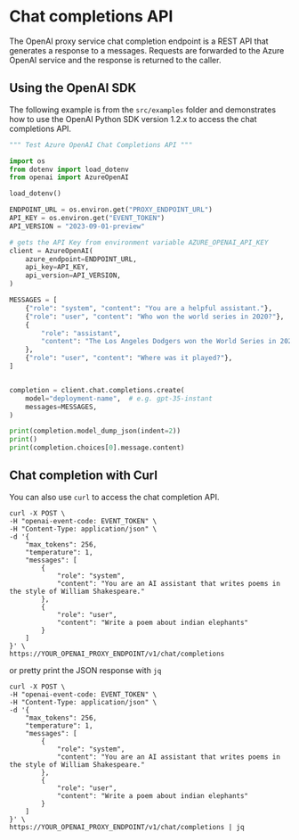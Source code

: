 # Chat completions API

The OpenAI proxy service chat completion endpoint is a REST API that generates a response to a messages. Requests are forwarded to the Azure OpenAI service and the response is returned to the caller.

## Using the OpenAI SDK

The following example is from the `src/examples` folder and demonstrates how to use the OpenAI Python SDK version 1.2.x to access the chat completions API.

```python
""" Test Azure OpenAI Chat Completions API """

import os
from dotenv import load_dotenv
from openai import AzureOpenAI

load_dotenv()

ENDPOINT_URL = os.environ.get("PROXY_ENDPOINT_URL")
API_KEY = os.environ.get("EVENT_TOKEN")
API_VERSION = "2023-09-01-preview"

# gets the API Key from environment variable AZURE_OPENAI_API_KEY
client = AzureOpenAI(
    azure_endpoint=ENDPOINT_URL,
    api_key=API_KEY,
    api_version=API_VERSION,
)

MESSAGES = [
    {"role": "system", "content": "You are a helpful assistant."},
    {"role": "user", "content": "Who won the world series in 2020?"},
    {
        "role": "assistant",
        "content": "The Los Angeles Dodgers won the World Series in 2020.",
    },
    {"role": "user", "content": "Where was it played?"},
]


completion = client.chat.completions.create(
    model="deployment-name",  # e.g. gpt-35-instant
    messages=MESSAGES,
)

print(completion.model_dump_json(indent=2))
print()
print(completion.choices[0].message.content)

```

## Chat completion with Curl

You can also use `curl` to access the chat completion API.

```shell
curl -X POST \
-H "openai-event-code: EVENT_TOKEN" \
-H "Content-Type: application/json" \
-d '{
    "max_tokens": 256,
    "temperature": 1,
    "messages": [
        {
            "role": "system",
            "content": "You are an AI assistant that writes poems in the style of William Shakespeare."
        },
        {
            "role": "user",
            "content": "Write a poem about indian elephants"
        }
    ]
}' \
https://YOUR_OPENAI_PROXY_ENDPOINT/v1/chat/completions
```

or pretty print the JSON response with `jq`

```shell
curl -X POST \
-H "openai-event-code: EVENT_TOKEN" \
-H "Content-Type: application/json" \
-d '{
    "max_tokens": 256,
    "temperature": 1,
    "messages": [
        {
            "role": "system",
            "content": "You are an AI assistant that writes poems in the style of William Shakespeare."
        },
        {
            "role": "user",
            "content": "Write a poem about indian elephants"
        }
    ]
}' \
https://YOUR_OPENAI_PROXY_ENDPOINT/v1/chat/completions | jq
```
